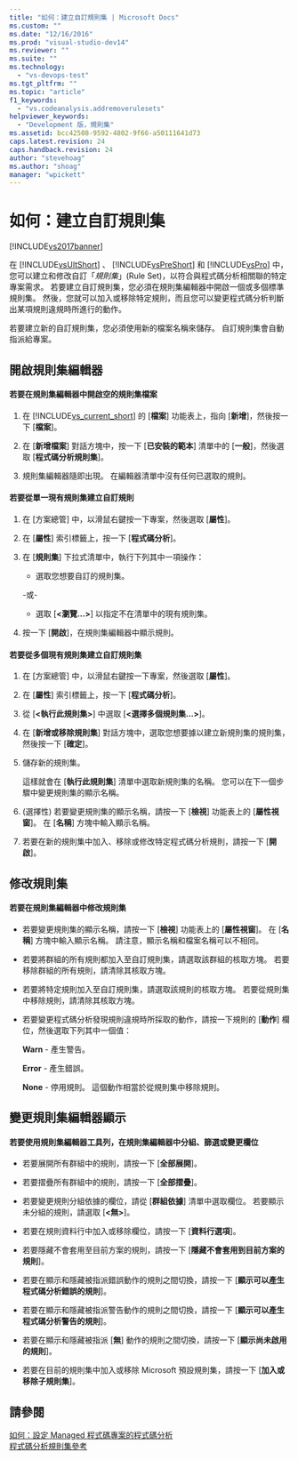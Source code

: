 ```yaml
---
title: "如何：建立自訂規則集 | Microsoft Docs"
ms.custom: ""
ms.date: "12/16/2016"
ms.prod: "visual-studio-dev14"
ms.reviewer: ""
ms.suite: ""
ms.technology: 
  - "vs-devops-test"
ms.tgt_pltfrm: ""
ms.topic: "article"
f1_keywords: 
  - "vs.codeanalysis.addremoverulesets"
helpviewer_keywords: 
  - "Development 版，規則集"
ms.assetid: bcc42508-9592-4802-9f66-a50111641d73
caps.latest.revision: 24
caps.handback.revision: 24
author: "stevehoag"
ms.author: "shoag"
manager: "wpickett"
---
```

# 如何：建立自訂規則集
[!INCLUDE[vs2017banner](../code-quality/includes/vs2017banner.md)]

在 [!INCLUDE[vsUltShort](../code-quality/includes/vsultshort_md.md)] 、 [!INCLUDE[vsPreShort](../code-quality/includes/vspreshort_md.md)] 和 [!INCLUDE[vsPro](../code-quality/includes/vspro_md.md)] 中，您可以建立和修改自訂「*規則集*」\(Rule Set\)，以符合與程式碼分析相關聯的特定專案需求。  若要建立自訂規則集，您必須在規則集編輯器中開啟一個或多個標準規則集。  然後，您就可以加入或移除特定規則，而且您可以變更程式碼分析判斷出某項規則違規時所進行的動作。  
  
 若要建立新的自訂規則集，您必須使用新的檔案名稱來儲存。  自訂規則集會自動指派給專案。  
  
## 開啟規則集編輯器  
  
#### 若要在規則集編輯器中開啟空的規則集檔案  
  
1.  在 [!INCLUDE[vs_current_short](../code-quality/includes/vs_current_short_md.md)] 的 \[**檔案**\] 功能表上，指向 \[**新增**\]，然後按一下 \[**檔案**\]。  
  
2.  在 \[**新增檔案**\] 對話方塊中，按一下 \[**已安裝的範本**\] 清單中的 \[**一般**\]，然後選取 \[**程式碼分析規則集**\]。  
  
3.  規則集編輯器隨即出現。  在編輯器清單中沒有任何已選取的規則。  
  
#### 若要從單一現有規則集建立自訂規則  
  
1.  在 \[方案總管\] 中，以滑鼠右鍵按一下專案，然後選取 \[**屬性**\]。  
  
2.  在 \[**屬性**\] 索引標籤上，按一下 \[**程式碼分析**\]。  
  
3.  在 \[**規則集**\] 下拉式清單中，執行下列其中一項操作：  
  
    -   選取您想要自訂的規則集。  
  
     \-或\-  
  
    -   選取 \[**\<瀏覽...\>**\] 以指定不在清單中的現有規則集。  
  
4.  按一下 \[**開啟**\]，在規則集編輯器中顯示規則。  
  
#### 若要從多個現有規則集建立自訂規則集  
  
1.  在 \[方案總管\] 中，以滑鼠右鍵按一下專案，然後選取 \[**屬性**\]。  
  
2.  在 \[**屬性**\] 索引標籤上，按一下 \[**程式碼分析**\]。  
  
3.  從 \[**\<執行此規則集\>**\] 中選取 \[**\<選擇多個規則集...\>**\]。  
  
4.  在 \[**新增或移除規則集**\] 對話方塊中，選取您想要據以建立新規則集的規則集，然後按一下 \[**確定**\]。  
  
5.  儲存新的規則集。  
  
     這樣就會在 \[**執行此規則集**\] 清單中選取新規則集的名稱。  您可以在下一個步驟中變更規則集的顯示名稱。  
  
6.  \(選擇性\) 若要變更規則集的顯示名稱，請按一下 \[**檢視**\] 功能表上的 \[**屬性視窗**\]。  在 \[**名稱**\] 方塊中輸入顯示名稱。  
  
7.  若要在新的規則集中加入、移除或修改特定程式碼分析規則，請按一下 \[**開啟**\]。  
  
## 修改規則集  
  
#### 若要在規則集編輯器中修改規則集  
  
-   若要變更規則集的顯示名稱，請按一下 \[**檢視**\] 功能表上的 \[**屬性視窗**\]。  在 \[**名稱**\] 方塊中輸入顯示名稱。  請注意，顯示名稱和檔案名稱可以不相同。  
  
-   若要將群組的所有規則都加入至自訂規則集，請選取該群組的核取方塊。  若要移除群組的所有規則，請清除其核取方塊。  
  
-   若要將特定規則加入至自訂規則集，請選取該規則的核取方塊。  若要從規則集中移除規則，請清除其核取方塊。  
  
-   若要變更程式碼分析發現規則違規時所採取的動作，請按一下規則的 \[**動作**\] 欄位，然後選取下列其中一個值：  
  
     **Warn** \- 產生警告。  
  
     **Error** \- 產生錯誤。  
  
     **None** \- 停用規則。  這個動作相當於從規則集中移除規則。  
  
## 變更規則集編輯器顯示  
  
#### 若要使用規則集編輯器工具列，在規則集編輯器中分組、篩選或變更欄位  
  
-   若要展開所有群組中的規則，請按一下 \[**全部展開**\]。  
  
-   若要摺疊所有群組中的規則，請按一下 \[**全部摺疊**\]。  
  
-   若要變更規則分組依據的欄位，請從 \[**群組依據**\] 清單中選取欄位。  若要顯示未分組的規則，請選取 \[**\<無\>**\]。  
  
-   若要在規則資料行中加入或移除欄位，請按一下 \[**資料行選項**\]。  
  
-   若要隱藏不會套用至目前方案的規則，請按一下 \[**隱藏不會套用到目前方案的規則**\]。  
  
-   若要在顯示和隱藏被指派錯誤動作的規則之間切換，請按一下 \[**顯示可以產生程式碼分析錯誤的規則**\]。  
  
-   若要在顯示和隱藏被指派警告動作的規則之間切換，請按一下 \[**顯示可以產生程式碼分析警告的規則**\]。  
  
-   若要在顯示和隱藏被指派 \[**無**\] 動作的規則之間切換，請按一下 \[**顯示尚未啟用的規則**\]。  
  
-   若要在目前的規則集中加入或移除 Microsoft 預設規則集，請按一下 \[**加入或移除子規則集**\]。  
  
## 請參閱  
 [如何：設定 Managed 程式碼專案的程式碼分析](../code-quality/how-to-configure-code-analysis-for-a-managed-code-project.md)   
 [程式碼分析規則集參考](../code-quality/code-analysis-rule-set-reference.md)